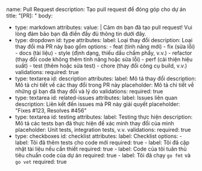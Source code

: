 name: Pull Request
description: Tạo pull request để đóng góp cho dự án
title: "[PR]: "
body:
  - type: markdown
    attributes:
      value: |
        Cảm ơn bạn đã tạo pull request! Vui lòng đảm bảo bạn đã điền đầy đủ thông tin dưới đây.
  - type: dropdown
    id: type
    attributes:
      label: Loại thay đổi
      description: Loại thay đổi mà PR này bao gồm
      options:
        - feat (tính năng mới)
        - fix (sửa lỗi)
        - docs (tài liệu)
        - style (định dạng, thiếu dấu chấm phẩy, v.v.)
        - refactor (thay đổi code không thêm tính năng hoặc sửa lỗi)
        - perf (cải thiện hiệu suất)
        - test (thêm hoặc sửa test)
        - chore (thay đổi công cụ build, v.v.)
    validations:
      required: true
  - type: textarea
    id: description
    attributes:
      label: Mô tả thay đổi
      description: Mô tả chi tiết về các thay đổi trong PR này
      placeholder: Mô tả chi tiết về những gì bạn đã thay đổi và lý do
    validations:
      required: true
  - type: textarea
    id: related-issues
    attributes:
      label: Issues liên quan
      description: Liên kết đến issues mà PR này giải quyết
      placeholder: "Fixes #123, Resolves #456"
  - type: textarea
    id: testing
    attributes:
      label: Testing thực hiện
      description: Mô tả các tests bạn đã thực hiện để xác minh thay đổi của mình
      placeholder: Unit tests, integration tests, v.v.
    validations:
      required: true
  - type: checkboxes
    id: checklist
    attributes:
      label: Checklist
      options:
        - label: Tôi đã thêm tests cho code mới
          required: true
        - label: Tôi đã cập nhật tài liệu nếu cần thiết
          required: true
        - label: Code của tôi tuân thủ tiêu chuẩn code của dự án
          required: true
        - label: Tôi đã chạy `go fmt` và `go vet`
          required: true
